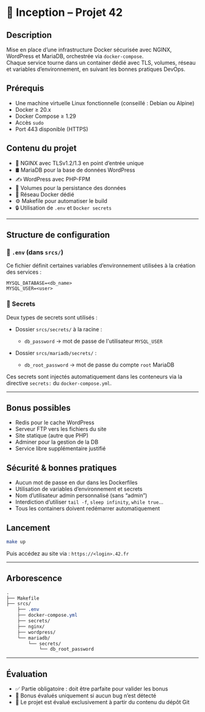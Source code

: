 # 🐳 Inception – Projet 42

## Description
Mise en place d’une infrastructure Docker sécurisée avec NGINX, WordPress et MariaDB, orchestrée via `docker-compose`.  
Chaque service tourne dans un container dédié avec TLS, volumes, réseau et variables d’environnement, en suivant les bonnes pratiques DevOps.

## Prérequis

- Une machine virtuelle Linux fonctionnelle (conseillé : Debian ou Alpine)
- Docker ≥ 20.x
- Docker Compose ≥ 1.29
- Accès `sudo`
- Port 443 disponible (HTTPS)

## Contenu du projet

- 🔐 NGINX avec TLSv1.2/1.3 en point d’entrée unique
- 🛢️ MariaDB pour la base de données WordPress
- ✍️ WordPress avec PHP-FPM
- 📁 Volumes pour la persistance des données
- 🧩 Réseau Docker dédié
- ⚙️ Makefile pour automatiser le build
- 🔒 Utilisation de `.env` et `Docker secrets`

---

## Structure de configuration

### 🔧 `.env` (dans `srcs/`)

Ce fichier définit certaines variables d’environnement utilisées à la création des services :
```env
MYSQL_DATABASE=<db_name>
MYSQL_USER=<user>
```

### 🔐 Secrets

Deux types de secrets sont utilisés :

- Dossier `srcs/secrets/` à la racine :
  - `db_password` → mot de passe de l'utilisateur `MYSQL_USER`

- Dossier `srcs/mariadb/secrets/` :
  - `db_root_password` → mot de passe du compte `root` MariaDB

Ces secrets sont injectés automatiquement dans les conteneurs via la directive `secrets:` du `docker-compose.yml`.

---

## Bonus possibles

- Redis pour le cache WordPress
- Serveur FTP vers les fichiers du site
- Site statique (autre que PHP)
- Adminer pour la gestion de la DB
- Service libre supplémentaire justifié

## Sécurité & bonnes pratiques

- Aucun mot de passe en dur dans les Dockerfiles
- Utilisation de variables d’environnement et secrets
- Nom d’utilisateur admin personnalisé (sans “admin”)
- Interdiction d’utiliser `tail -f`, `sleep infinity`, `while true`...
- Tous les containers doivent redémarrer automatiquement

## Lancement

```bash
make up
```
Puis accédez au site via : `https://<login>.42.fr`

---

## Arborescence

```css
.
├── Makefile
├── srcs/
    ├── .env
    ├── docker-compose.yml
    ├── secrets/
    ├── nginx/
    ├── wordpress/
    └── mariadb/
        └── secrets/
            └── db_root_password
```

---

## Évaluation

- ✅ Partie obligatoire : doit être parfaite pour valider les bonus
- 🧠 Bonus évalués uniquement si aucun bug n’est détecté
- 📁 Le projet est évalué exclusivement à partir du contenu du dépôt Git